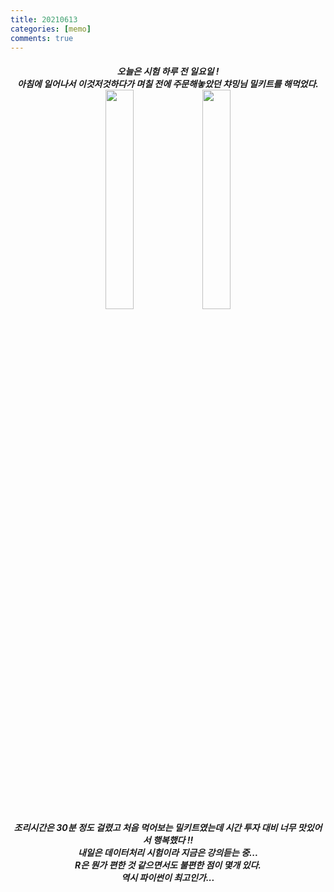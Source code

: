 ```yaml
---
title: 20210613
categories: [memo]
comments: true
---
```


##### <center> 오늘은 시험 하루 전 일요일 ! <br> 아침에 일어나서 이것저것하다가 며칠 전에 주문해놓았던 챠밍님 밀키트를 해먹었다.<br> <img src="https://user-images.githubusercontent.com/77826705/121799800-1328b780-cc69-11eb-8f35-b9007732b57b.jpg" width="30%" height="30%"> <img src="https://user-images.githubusercontent.com/77826705/121799841-49fecd80-cc69-11eb-98f6-d947d3e1d2bc.jpg" width="30%" height="30%"> <br>조리시간은 30분 정도 걸렸고 처음 먹어보는 밀키트였는데 시간 투자 대비 너무 맛있어서 행복했다 !! <br> 내일은 데이터처리 시험이라 지금은 강의듣는 중...<br> R은 뭔가 편한 것 같으면서도 불편한 점이 몇개 있다.<br> 역시 파이썬이 최고인가...<br> 
 </center>

